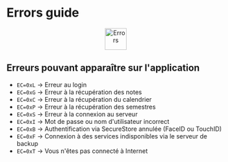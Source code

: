 # Errors guide

<p align="center">
  <img src="https://upload.wikimedia.org/wikipedia/commons/7/74/Feedbin-Icon-error.svg" alt="Errors" width="50"/>

## Erreurs pouvant apparaître sur l'application

- ```EC=0xL``` -> Erreur au login
- ```EC=0xG``` -> Erreur à la récupération des notes
- ```EC=0xC``` -> Erreur à la récupération du calendrier
- ```EC=0xP``` -> Erreur à la récupération des semestres
- ```EC=0xS``` -> Erreur à la connexion au serveur
- ```EC=0xI``` -> Mot de passe ou nom d'utilisateur incorrect
- ```EC=0xB``` -> Authentification via SecureStore annulée (FaceID ou TouchID)
- ```EC=0xF``` -> Connexion à des services indisponibles via le serveur de backup
- ```EC=0xT``` -> Vous n'êtes pas connecté à Internet